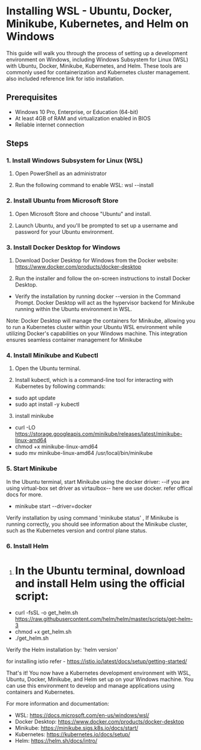 
# Installing WSL - Ubuntu, Docker, Minikube, Kubernetes, and Helm on Windows

This guide will walk you through the process of setting up a development environment on Windows, including Windows Subsystem for Linux (WSL) with Ubuntu, Docker, Minikube, Kubernetes, and Helm. These tools are commonly used for containerization and Kubernetes cluster management. also included reference link for istio installation.

## Prerequisites

- Windows 10 Pro, Enterprise, or Education (64-bit)
- At least 4GB of RAM and virtualization enabled in BIOS
- Reliable internet connection

## Steps

### 1. Install Windows Subsystem for Linux (WSL)

1. Open PowerShell as an administrator 

2. Run the following command to enable WSL:  wsl --install


### 2. Install Ubuntu from Microsoft Store

1. Open Microsoft Store and choose "Ubuntu" and install.

4. Launch Ubuntu, and you'll be prompted to set up a username and password for your Ubuntu environment.

### 3. Install Docker Desktop for Windows

  1. Download Docker Desktop for Windows from the Docker website: https://www.docker.com/products/docker-desktop

  2. Run the installer and follow the on-screen instructions to install Docker Desktop.

  - Verify the installation by running docker --version in the Command Prompt. Docker Desktop will act as the hypervisor backend for Minikube running within the Ubuntu environment in WSL.

Note: Docker Desktop will manage the containers for Minikube, allowing you to run a Kubernetes cluster within your Ubuntu WSL environment while utilizing Docker's capabilities on your Windows machine. This integration ensures seamless container management for Minikube 


### 4. Install Minikube and Kubectl

1. Open the Ubuntu terminal.

2. Install kubectl, which is a command-line tool for interacting with Kubernetes by following commands:
  - sudo apt update
  - sudo apt install -y kubectl

3. install minikube
- curl -LO https://storage.googleapis.com/minikube/releases/latest/minikube-linux-amd64
- chmod +x minikube-linux-amd64
- sudo mv minikube-linux-amd64 /usr/local/bin/minikube

### 5. Start Minikube

 In the Ubuntu terminal, start Minikube using the docker driver:  --if you are using virtual-box set driver as virtaulbox-- here we use docker. refer offical docs for more.
 
  - minikube start --driver=docker 
   
Verify installation by using command 'minikube status' , If Minikube is running correctly, you should see information about the Minikube cluster, such as the Kubernetes version and control plane status.

### 6. Install Helm

1. # In the Ubuntu terminal, download and install Helm using the official script:
 - curl -fsSL -o get_helm.sh https://raw.githubusercontent.com/helm/helm/master/scripts/get-helm-3
 - chmod +x get_helm.sh
 - ./get_helm.sh

Verify the Helm installation by: 'helm version'

for installing istio refer - https://istio.io/latest/docs/setup/getting-started/

That's it! You now have a Kubernetes development environment with WSL, Ubuntu, Docker, Minikube, and Helm set up on your Windows machine. You can use this environment to develop and manage applications using containers and Kubernetes.

For more information and documentation:

- WSL: https://docs.microsoft.com/en-us/windows/wsl/
- Docker Desktop: https://www.docker.com/products/docker-desktop
- Minikube: https://minikube.sigs.k8s.io/docs/start/
- Kubernetes: https://kubernetes.io/docs/setup/
- Helm: https://helm.sh/docs/intro/





   



